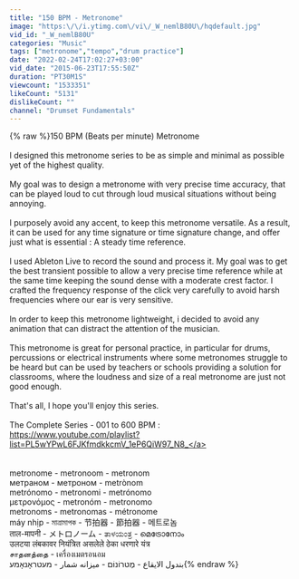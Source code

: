 ```yaml
---
title: "150 BPM - Metronome"
image: "https:\/\/i.ytimg.com\/vi\/_W_nemlB80U\/hqdefault.jpg"
vid_id: "_W_nemlB80U"
categories: "Music"
tags: ["metronome","tempo","drum practice"]
date: "2022-02-24T17:02:27+03:00"
vid_date: "2015-06-23T17:55:50Z"
duration: "PT30M1S"
viewcount: "1533351"
likeCount: "5131"
dislikeCount: ""
channel: "Drumset Fundamentals"
---
```

{% raw %}150 BPM (Beats per minute) Metronome<br /><br />I designed this metronome series to be as simple and minimal as possible yet of the highest quality.<br /><br />My goal was to design a metronome with very precise time accuracy, that can be played loud to cut through loud musical situations without being annoying.<br /><br />I purposely avoid any accent, to keep this metronome versatile. As a result, it can be used for any time signature or time signature change, and offer just what is essential : A steady time reference.<br /><br />I used Ableton Live to record the sound and process it. My goal was to get the best transient possible to allow a very precise time reference while at the same time keeping the sound dense with a moderate crest factor. I crafted the frequency response of the click very carefully to avoid harsh frequencies where our ear is very sensitive.<br /><br />In order to keep this metronome lightweight, i decided to avoid any animation that can distract the attention of the musician.<br /><br />This metronome is great for personal practice, in particular for drums, percussions or electrical instruments where some metronomes struggle to be heard but can be used by teachers or schools providing a solution for classrooms, where the loudness and size of a real metronome are just not good enough.<br /><br />That's all, I hope you'll enjoy this series.<br /><br />The Complete Series - 001 to 600 BPM :<br /><a rel="nofollow" target="blank" href="https://www.youtube.com/playlist?list=PL5wYPwL6FJKfmdkkcmV_1eP6QiW97_N8_">https://www.youtube.com/playlist?list=PL5wYPwL6FJKfmdkkcmV_1eP6QiW97_N8_</a><br /><br /><br />metronome - metronoom - metronom<br />метраном - метроном - metrònom<br />metrónomo - metronomi - metrónomo<br />μετρονόμος - metronóm - metronomo<br />metronoms - metronomas - métronome<br />máy nhịp - মাত্রামাপক - 节拍器 - 節拍器 - 메트로놈<br />ताल-मापनी - メトロノーム - ತಾಳಯಂತ್ರ - മെട്രോനോം<br />उलटया लंबकावर नियंत्रित असलेले ठेका धरणारे यंत्र<br />சாதனத்தை - เครื่องเมตรอนอม<br />بندول الايقاع - מֶטרוֹנוֹם - میزانه شمار - מעטראָנאָמע{% endraw %}
